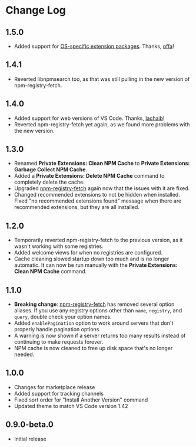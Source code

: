 # Change Log

## 1.5.0

- Added support for [OS-specific extension packages](https://github.com/joelspadin-garmin/vscode-private-extension-manager/tree/master/extension#os-specific-extensions).
  Thanks, [offa](https://github.com/offa)!

## 1.4.1

- Reverted libnpmsearch too, as that was still pulling in the new version of npm-registry-fetch.

## 1.4.0

- Added support for web versions of VS Code. Thanks, [lachaib](https://github.com/lachaib)!
- Reverted npm-registry-fetch yet again, as we found more problems with the new version.

## 1.3.0

- Renamed **Private Extensions: Clean NPM Cache** to **Private Extensions: Garbage Collect NPM Cache**.
- Added a **Private Extensions: Delete NPM Cache** command to completely delete the cache.
- Upgraded [npm-registry-fetch](https://github.com/npm/npm-registry-fetch#-fetch-options) again
  now that the issues with it are fixed.
- Changed recommended extensions to not be hidden when installed. Fixed "no recommended extensions found"
  message when there are recommended extensions, but they are all installed.

## 1.2.0

- Temporarily reverted npm-registry-fetch to the previous version, as it wasn't working with some registries.
- Added welcome views for when no registries are configured.
- Cache cleaning slowed startup down too much and is no longer automatic. It can
  now be run manually with the **Private Extensions: Clean NPM Cache** command.

## 1.1.0

- **Breaking change**: [npm-registry-fetch](https://github.com/npm/npm-registry-fetch#-fetch-options)
  has removed several option aliases. If you use any registry options other than
  `name`, `registry`, and `query`, double check your option names.
- Added `enablePagination` option to work around servers that don't properly handle pagination options.
- A warning is now shown if a server returns too many results instead of continuing to make requests forever.
- NPM cache is now cleaned to free up disk space that's no longer needed.

## 1.0.0

- Changes for marketplace release
- Added support for tracking channels
- Fixed sort order for "Install Another Version" command
- Updated theme to match VS Code version 1.42

## 0.9.0-beta.0

- Initial release